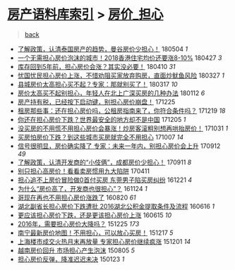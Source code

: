 [房产语料库索引](../../README.md)  > [房价_担心](房价_担心.md)
====
> [back](../README.md)

- [了解政策，认清泰国房产的趋势，曼谷房价少担心！](http://jkwz.applinzi.com/ittc/7099066797863207946.html#%E4%BA%86%E8%A7%A3%E6%94%BF%E7%AD%96%EF%BC%8C%E8%AE%A4%E6%B8%85%E6%B3%B0%E5%9B%BD%E6%88%BF%E4%BA%A7%E7%9A%84%E8%B6%8B%E5%8A%BF%EF%BC%8C%E6%9B%BC%E8%B0%B7%E6%88%BF%E4%BB%B7%E5%B0%91%E6%8B%85%E5%BF%83%EF%BC%81) 180504 *1* 
- [一个无需担心房价泡沫的城市！2018香港住宅均价还要涨8-10%](http://jkwz.applinzi.com/ittc/7096745131090904070.html#%E4%B8%80%E4%B8%AA%E6%97%A0%E9%9C%80%E6%8B%85%E5%BF%83%E6%88%BF%E4%BB%B7%E6%B3%A1%E6%B2%AB%E7%9A%84%E5%9F%8E%E5%B8%82%EF%BC%812018%E9%A6%99%E6%B8%AF%E4%BD%8F%E5%AE%85%E5%9D%87%E4%BB%B7%E8%BF%98%E8%A6%81%E6%B6%A88-10%25) 180427 *3* 
- [库存回到5年前，担心房价会涨？其实没必要！](http://jkwz.applinzi.com/ittc/7090282416122102800.html#%E5%BA%93%E5%AD%98%E5%9B%9E%E5%88%B05%E5%B9%B4%E5%89%8D%EF%BC%8C%E6%8B%85%E5%BF%83%E6%88%BF%E4%BB%B7%E4%BC%9A%E6%B6%A8%EF%BC%9F%E5%85%B6%E5%AE%9E%E6%B2%A1%E5%BF%85%E8%A6%81%EF%BC%81) 180410 *31* 
- [忧国忧民担心房价上涨，不惜劝阻买家放弃购房，直面炒鱿鱼风险](http://jkwz.applinzi.com/ittc/7031022107096515601.html#%E5%BF%A7%E5%9B%BD%E5%BF%A7%E6%B0%91%E6%8B%85%E5%BF%83%E6%88%BF%E4%BB%B7%E4%B8%8A%E6%B6%A8%EF%BC%8C%E4%B8%8D%E6%83%9C%E5%8A%9D%E9%98%BB%E4%B9%B0%E5%AE%B6%E6%94%BE%E5%BC%83%E8%B4%AD%E6%88%BF%EF%BC%8C%E7%9B%B4%E9%9D%A2%E7%82%92%E9%B1%BF%E9%B1%BC%E9%A3%8E%E9%99%A9) 180327 *1* 
- [县城房价太高担心买不起？专家：那就别买了！](http://jkwz.applinzi.com/ittc/7081351435491214342.html#%E5%8E%BF%E5%9F%8E%E6%88%BF%E4%BB%B7%E5%A4%AA%E9%AB%98%E6%8B%85%E5%BF%83%E4%B9%B0%E4%B8%8D%E8%B5%B7%EF%BC%9F%E4%B8%93%E5%AE%B6%EF%BC%9A%E9%82%A3%E5%B0%B1%E5%88%AB%E4%B9%B0%E4%BA%86%EF%BC%81) 180317 *10* 
- [房价太高买不起别担心，年轻人在北上广深买房的几种办法](http://jkwz.applinzi.com/ittc/7057731307444896775.html#%E6%88%BF%E4%BB%B7%E5%A4%AA%E9%AB%98%E4%B9%B0%E4%B8%8D%E8%B5%B7%E5%88%AB%E6%8B%85%E5%BF%83%EF%BC%8C%E5%B9%B4%E8%BD%BB%E4%BA%BA%E5%9C%A8%E5%8C%97%E4%B8%8A%E5%B9%BF%E6%B7%B1%E4%B9%B0%E6%88%BF%E7%9A%84%E5%87%A0%E7%A7%8D%E5%8A%9E%E6%B3%95) 180112 *6* 
- [房产持有税，已经按下启动键，别担心房价崩盘！](http://jkwz.applinzi.com/ittc/7050936503260152849.html#%E6%88%BF%E4%BA%A7%E6%8C%81%E6%9C%89%E7%A8%8E%EF%BC%8C%E5%B7%B2%E7%BB%8F%E6%8C%89%E4%B8%8B%E5%90%AF%E5%8A%A8%E9%94%AE%EF%BC%8C%E5%88%AB%E6%8B%85%E5%BF%83%E6%88%BF%E4%BB%B7%E5%B4%A9%E7%9B%98%EF%BC%81) 171225  
- [租房那些事：还在担心房价吗，公租房指南来了，你符合条件吗？](http://jkwz.applinzi.com/ittc/7048784135181566993.html#%E7%A7%9F%E6%88%BF%E9%82%A3%E4%BA%9B%E4%BA%8B%EF%BC%9A%E8%BF%98%E5%9C%A8%E6%8B%85%E5%BF%83%E6%88%BF%E4%BB%B7%E5%90%97%EF%BC%8C%E5%85%AC%E7%A7%9F%E6%88%BF%E6%8C%87%E5%8D%97%E6%9D%A5%E4%BA%86%EF%BC%8C%E4%BD%A0%E7%AC%A6%E5%90%88%E6%9D%A1%E4%BB%B6%E5%90%97%EF%BC%9F) 171219 *18* 
- [你还在担心房价下跌？世界最安全的地方却不是中国](http://jkwz.applinzi.com/ittc/7043631024230106128.html#%E4%BD%A0%E8%BF%98%E5%9C%A8%E6%8B%85%E5%BF%83%E6%88%BF%E4%BB%B7%E4%B8%8B%E8%B7%8C%EF%BC%9F%E4%B8%96%E7%95%8C%E6%9C%80%E5%AE%89%E5%85%A8%E7%9A%84%E5%9C%B0%E6%96%B9%E5%8D%B4%E4%B8%8D%E6%98%AF%E4%B8%AD%E5%9B%BD) 171205 *1* 
- [没买房的不用慌不用担心房价会暴涨！炒房客滚粗别想再哄抬房价！](http://jkwz.applinzi.com/ittc/7030524612016866321.html#%E6%B2%A1%E4%B9%B0%E6%88%BF%E7%9A%84%E4%B8%8D%E7%94%A8%E6%85%8C%E4%B8%8D%E7%94%A8%E6%8B%85%E5%BF%83%E6%88%BF%E4%BB%B7%E4%BC%9A%E6%9A%B4%E6%B6%A8%EF%BC%81%E7%82%92%E6%88%BF%E5%AE%A2%E6%BB%9A%E7%B2%97%E5%88%AB%E6%83%B3%E5%86%8D%E5%93%84%E6%8A%AC%E6%88%BF%E4%BB%B7%EF%BC%81) 171031 *1* 
- [买房怕房价下跌？到这些城市买房就完全不用担心](http://jkwz.applinzi.com/ittc/7021812568979670032.html#%E4%B9%B0%E6%88%BF%E6%80%95%E6%88%BF%E4%BB%B7%E4%B8%8B%E8%B7%8C%EF%BC%9F%E5%88%B0%E8%BF%99%E4%BA%9B%E5%9F%8E%E5%B8%82%E4%B9%B0%E6%88%BF%E5%B0%B1%E5%AE%8C%E5%85%A8%E4%B8%8D%E7%94%A8%E6%8B%85%E5%BF%83) 171007 *14* 
- [信号很明显，房价确实降了 专家：未来一年内，别担心房价会上升](http://jkwz.applinzi.com/ittc/7012460644560012304.html#%E4%BF%A1%E5%8F%B7%E5%BE%88%E6%98%8E%E6%98%BE%EF%BC%8C%E6%88%BF%E4%BB%B7%E7%A1%AE%E5%AE%9E%E9%99%8D%E4%BA%86+%E4%B8%93%E5%AE%B6%EF%BC%9A%E6%9C%AA%E6%9D%A5%E4%B8%80%E5%B9%B4%E5%86%85%EF%BC%8C%E5%88%AB%E6%8B%85%E5%BF%83%E6%88%BF%E4%BB%B7%E4%BC%9A%E4%B8%8A%E5%8D%87) 170912 *49* 
- [了解政策，认清开发商的“小伎俩”，成都房价少担心！](http://jkwz.applinzi.com/ittc/7012072924348154897.html#%E4%BA%86%E8%A7%A3%E6%94%BF%E7%AD%96%EF%BC%8C%E8%AE%A4%E6%B8%85%E5%BC%80%E5%8F%91%E5%95%86%E7%9A%84%E2%80%9C%E5%B0%8F%E4%BC%8E%E4%BF%A9%E2%80%9D%EF%BC%8C%E6%88%90%E9%83%BD%E6%88%BF%E4%BB%B7%E5%B0%91%E6%8B%85%E5%BF%83%EF%BC%81) 170911 *8* 
- [别只担心高房价！看看卖房惯用九大陷阱](http://jkwz.applinzi.com/ittc/6955289101283623940.html#%E5%88%AB%E5%8F%AA%E6%8B%85%E5%BF%83%E9%AB%98%E6%88%BF%E4%BB%B7%EF%BC%81%E7%9C%8B%E7%9C%8B%E5%8D%96%E6%88%BF%E6%83%AF%E7%94%A8%E4%B9%9D%E5%A4%A7%E9%99%B7%E9%98%B1) 170411  
- [担心追不上房价冒险做0首付买房 东莞男子陷买房纠纷](http://jkwz.applinzi.com/ittc/6914029710387708932.html#%E6%8B%85%E5%BF%83%E8%BF%BD%E4%B8%8D%E4%B8%8A%E6%88%BF%E4%BB%B7%E5%86%92%E9%99%A9%E5%81%9A0%E9%A6%96%E4%BB%98%E4%B9%B0%E6%88%BF+%E4%B8%9C%E8%8E%9E%E7%94%B7%E5%AD%90%E9%99%B7%E4%B9%B0%E6%88%BF%E7%BA%A0%E7%BA%B7) 161221 *4* 
- [为什么“房价高了，开发商也很担心”？](http://jkwz.applinzi.com/ittc/6903988511861916677.html#%E4%B8%BA%E4%BB%80%E4%B9%88%E2%80%9C%E6%88%BF%E4%BB%B7%E9%AB%98%E4%BA%86%EF%BC%8C%E5%BC%80%E5%8F%91%E5%95%86%E4%B9%9F%E5%BE%88%E6%8B%85%E5%BF%83%E2%80%9D%EF%BC%9F) 161124 *1* 
- [哥现在再也不用担心房价涨跌了](http://jkwz.applinzi.com/ittc/6868494627769943045.html#%E5%93%A5%E7%8E%B0%E5%9C%A8%E5%86%8D%E4%B9%9F%E4%B8%8D%E7%94%A8%E6%8B%85%E5%BF%83%E6%88%BF%E4%BB%B7%E6%B6%A8%E8%B7%8C%E4%BA%86) 160820 *61* 
- [湖北副省长担心房价下跌遭批 2016湖北公积金提取条件及流程](http://jkwz.applinzi.com/ittc/6844360636817212421.html#%E6%B9%96%E5%8C%97%E5%89%AF%E7%9C%81%E9%95%BF%E6%8B%85%E5%BF%83%E6%88%BF%E4%BB%B7%E4%B8%8B%E8%B7%8C%E9%81%AD%E6%89%B9+2016%E6%B9%96%E5%8C%97%E5%85%AC%E7%A7%AF%E9%87%91%E6%8F%90%E5%8F%96%E6%9D%A1%E4%BB%B6%E5%8F%8A%E6%B5%81%E7%A8%8B) 160616 *1* 
- [更应该担心房价下跌，还是更该担心房价上涨](http://jkwz.applinzi.com/ittc/6844048451121447941.html#%E6%9B%B4%E5%BA%94%E8%AF%A5%E6%8B%85%E5%BF%83%E6%88%BF%E4%BB%B7%E4%B8%8B%E8%B7%8C%EF%BC%8C%E8%BF%98%E6%98%AF%E6%9B%B4%E8%AF%A5%E6%8B%85%E5%BF%83%E6%88%BF%E4%BB%B7%E4%B8%8A%E6%B6%A8) 160615 *10* 
- [2016年，需要担心房价大降吗？](http://jkwz.applinzi.com/ittc/6779722928556082181.html#2016%E5%B9%B4%EF%BC%8C%E9%9C%80%E8%A6%81%E6%8B%85%E5%BF%83%E6%88%BF%E4%BB%B7%E5%A4%A7%E9%99%8D%E5%90%97%EF%BC%9F) 151225 *173* 
- [南宁最新房价地图！不用担心，可以放心买房！](http://jkwz.applinzi.com/ittc/6776790231496000516.html#%E5%8D%97%E5%AE%81%E6%9C%80%E6%96%B0%E6%88%BF%E4%BB%B7%E5%9C%B0%E5%9B%BE%EF%BC%81%E4%B8%8D%E7%94%A8%E6%8B%85%E5%BF%83%EF%BC%8C%E5%8F%AF%E4%BB%A5%E6%94%BE%E5%BF%83%E4%B9%B0%E6%88%BF%EF%BC%81) 151217 *5* 
- [上海楼市成交火热月末再放量 专家担心房价继续疯涨](http://jkwz.applinzi.com/ittc/6770784270817952773.html#%E4%B8%8A%E6%B5%B7%E6%A5%BC%E5%B8%82%E6%88%90%E4%BA%A4%E7%81%AB%E7%83%AD%E6%9C%88%E6%9C%AB%E5%86%8D%E6%94%BE%E9%87%8F+%E4%B8%93%E5%AE%B6%E6%8B%85%E5%BF%83%E6%88%BF%E4%BB%B7%E7%BB%A7%E7%BB%AD%E7%96%AF%E6%B6%A8) 151201 *14* 
- [越南房价回升 市场担心产生泡沫](http://jkwz.applinzi.com/ittc/547650615561250406.html#%E8%B6%8A%E5%8D%97%E6%88%BF%E4%BB%B7%E5%9B%9E%E5%8D%87+%E5%B8%82%E5%9C%BA%E6%8B%85%E5%BF%83%E4%BA%A7%E7%94%9F%E6%B3%A1%E6%B2%AB) 150805 *5* 
- [担心房价反弹，降准迟迟未决](http://jkwz.applinzi.com/ittc/547650611385959815.html#%E6%8B%85%E5%BF%83%E6%88%BF%E4%BB%B7%E5%8F%8D%E5%BC%B9%EF%BC%8C%E9%99%8D%E5%87%86%E8%BF%9F%E8%BF%9F%E6%9C%AA%E5%86%B3) 150123 *1* 
